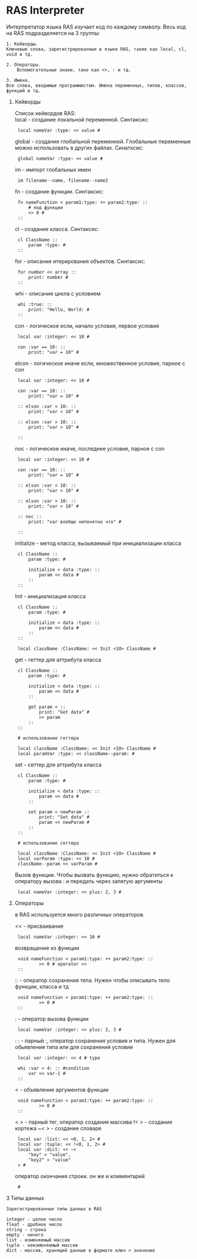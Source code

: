# RAS Interpreter

Интерпретатор языка RAS изучает код по каждому символу. Весь код на RAS подразделяется на 3 группы:

    1. Кейворды.
    Ключевые слова, зарегистрированные в языке RAS, такие как local, cl, void и тд.
    
    2. Операторы.
        Вспомогательные знаки, таке как <>, : и тд.
    
    3. Имена.
    Все слова, вводимые программистом. Имена переменных, типов, классов, функций и тд.

    


1. Кейворды

    Список кейвордов RAS:\
    local - создание локальной переменной. Синтаксис: 
        
        local nameVar :type: << value #

    global - создание глобальной переменной. Глобальные переменные можно использовать в других файлах. Синатксис: 

        global nameVar :type: << value #

    im - импорт глобальных имен

        im filename--name, filename--name2

    fn - создание функции. Синтаксис: 
        
        fn nameFunction < param1:type: ++ param2:type: ::
            # код функции
            >> 0 #
        ::

    cl - создание класса. Синтаксис: 

        cl ClassName ::
            param :type: #
        ::

    for - описание итерирования объектов. Синтаксис:

        for number << array ::
            print: number #
        ::

    whi - описание цикла с условием

        whi :true: ::
            print: "Hello, World: #
        ::

    con - логическое если, начало условия, первое условие

        local var :integer: << 10 #

        con :var == 10: ::
            print: "var = 10" #

    elcon - логическое иначе если, множественное условие, парное с con

        local var :integer: << 10 #

        con :var == 10: ::
            print: "var = 10" #

        :: elson :var < 10: ::
            print: "var < 10" #

        :: elson :var > 10: ::
            print: "var > 10" #

        ::

    noc - логическое иначе, последнее условие, парное с con 

        local var :integer: << 10 #

        con :var == 10: ::
            print: "var = 10" #

        :: elson :var < 10: ::
            print: "var < 10" #

        :: elson :var > 10: ::
            print: "var > 10" #

        :: noc ::
            print: "var вообще непонятно что" #

        ::


    initialize - метод класса, вызываемый при инициализации класса 

        cl ClassName ::
            param :type: # 

            initialize < data :type: ::
                param << data #
            ::
        ::

    Init - инициализация класса 

        cl ClassName ::
            param :type: # 

            initialize < data :type: ::
                param << data #
            ::
        ::

        local className :ClassName: << Init <10> ClassName # 

    get - геттер для аттрибута класса

        cl ClassName ::
            param :type: # 

            initialize < data :type: ::
                param << data #
            ::

            get param < ::
                print: "Get data" #
                >> param
            ::
        ::

        # использование геттера

        local className :ClassName: << Init <10> ClassName #
        local paramVar :type: << className--param: #

    set - сеттер для аттрибута класса

        cl ClassName ::
            param :type: # 

            initialize < data :type: ::
                param << data #
            ::

            set param < newParam ::
                print: "Set data" #
                param << newParam #
            ::
        ::

        # использование сеттера

        local className :ClassName: << Init <10> ClassName #
        local varParam :type: << 10 #
        className--param << varParam #

    Вызов функции.
        Чтобы вызвать функцию, нужно обратиться к оператору вызова : и передать через запятую аргументы

        local nameVar :integer: << plus: 2, 3 #

    
    
2. Операторы

    в RAS используется много различных операторов.
    
    << - присваивание

        local nameVar :integer: << 10 #

    возвращение из функции

        void nameFunction < param1:type: ++ param2:type: ::
                >> 0 # operator >>
        ::

    :: - оператор сохранения тела. Нужен чтобы описывать тело функции, класса и тд

        void nameFunction < param1:type: ++ param2:type: ::
                >> 0 #
        ::

    : - оператор вызова функции

        local nameVar :integer: << plus: 2, 3 #

    : : - парный :, оператор сохранения условия и типа. Нужен для обьявления типа или для сохранения условия

        local var :integer: << 4 # type

        whi :var > 4: :: #condition
            var << var-1 #
        ::

    < - объявление аргументов функции

        void nameFunction < param1:type: ++ param2:type: ::
                >> 0 #
        ::

    < > - парный тег, оператор создания массива
    !< > - создание кортежа
    ~< > - создание словаря

        local var :list: << <0, 1, 2> # 
        local var :tuple: << !<0, 1, 2> #
        local var :dict: << ~<
            "key" > "value",
            "key2" > "value"
        > #

    оператор окончания строки. он же и комментарий

        #

3 Типы данных

    Зарегистрированные типы данных в RAS

    integer - целое число
    float - дробное число
    string - строка
    empty - ничего
    list - изменяемый массив
    tuple - неизменяемый массив
    dict - массив, хранящий данные в формате ключ > значение
